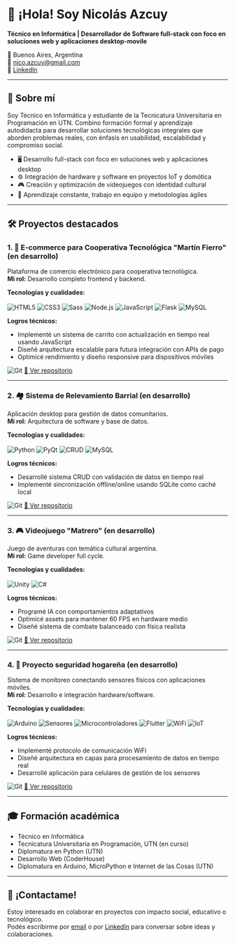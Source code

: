 # 👋 ¡Hola! Soy Nicolás Azcuy

**Técnico en Informática | Desarrollador de Software full-stack con foco en soluciones web y aplicaciones desktop-movile**  


📍 Buenos Aires, Argentina  
📧 [nico.azcuy@gmail.com](mailto:nico.azcuy@gmail.com)  
🔗 [LinkedIn](https://www.linkedin.com/in/nicolas-azcuy/)  


---

## 🚀 Sobre mí

Soy Técnico en Informática y estudiante de la Tecnicatura Universitaria en Programación en UTN. Combino formación formal y aprendizaje autodidacta para desarrollar soluciones tecnológicas integrales que aborden problemas reales, con énfasis en usabilidad, escalabilidad y compromiso social.

- 🖥️ Desarrollo full-stack con foco en soluciones web y aplicaciones desktop  
- ⚙️ Integración de hardware y software en proyectos IoT y domótica  
- 🎮 Creación y optimización de videojuegos con identidad cultural  
- 🌱 Aprendizaje constante, trabajo en equipo y metodologías ágiles  


---

## 🛠️ Proyectos destacados

### 1. **🛒 E-commerce para Cooperativa Tecnológica "Martín Fierro"**  (en desarrollo)
Plataforma de comercio electrónico para cooperativa tecnológica.  
**Mi rol:** Desarrollo completo frontend y backend.  

**Tecnologías y cualidades:**  
<br>
![HTML5](https://img.shields.io/badge/HTML5-E34F26?style=flat&logo=html5&logoColor=white)  ![CSS3](https://img.shields.io/badge/CSS3-1572B6?style=flat&logo=css3&logoColor=white)  ![Sass](https://img.shields.io/badge/Sass-CC6699?style=flat&logo=sass&logoColor=white)
![Node.js](https://img.shields.io/badge/Node.js-339933?style=flat&logo=node-dot-js&logoColor=white)  ![JavaScript](https://img.shields.io/badge/JavaScript-F7DF1E?style=flat&logo=javascript&logoColor=black)
![Flask](https://img.shields.io/badge/Flask-000000?style=flat&logo=flask&logoColor=white)  ![MySQL](https://img.shields.io/badge/MySQL-4479A1?style=flat&logo=mysql&logoColor=white)  

**Logros técnicos:**  
- Implementé un sistema de carrito con actualización en tiempo real usando JavaScript  
- Diseñé arquitectura escalable para futura integración con APIs de pago  
- Optimicé rendimiento y diseño responsive para dispositivos móviles   


![Git](https://img.shields.io/badge/Git-F05032?style=flat&logo=git&logoColor=white)  [🔗 Ver repositorio](https://github.com/nazcuy/pag-web-coop.git)


---

### **2. 🏘️ Sistema de Relevamiento Barrial**  (en desarrollo)
Aplicación desktop para gestión de datos comunitarios.  
**Mi rol:** Arquitectura de software y base de datos.  

**Tecnologías y cualidades:**  
<br>
![Python](https://img.shields.io/badge/Python-3776AB?style=flat&logo=python&logoColor=white)  ![PyQt](https://img.shields.io/badge/PyQt-41CD52?style=flat&logo=python&logoColor=white)  ![CRUD](https://img.shields.io/badge/CRUD-Data%20Management-blue?style=flat)  ![MySQL](https://img.shields.io/badge/MySQL-4479A1?style=flat&logo=mysql&logoColor=white)  

**Logros técnicos:**  
- Desarrollé sistema CRUD con validación de datos en tiempo real  
- Implementé sincronización offline/online usando SQLite como caché local  
 

![Git](https://img.shields.io/badge/Git-F05032?style=flat&logo=git&logoColor=white)  [🔗 Ver repositorio](https://github.com/nazcuy/sistema-relevamiento-barrial)


---

### **3. 🎮 Videojuego "Matrero"**  (en desarrollo)
Juego de aventuras con temática cultural argentina.  
**Mi rol:** Game developer full cycle.  

**Tecnologías y cualidades:**  
<br>
![Unity](https://img.shields.io/badge/Unity-000000?style=flat&logo=unity&logoColor=white)  ![C#](https://img.shields.io/badge/C%23-239120?style=flat&logo=c-sharp&logoColor=white)  

**Logros técnicos:**  
- Programé IA con comportamientos adaptativos  
- Optimicé assets para mantener 60 FPS en hardware medio  
- Diseñé sistema de combate balanceado con física realista  


![Git](https://img.shields.io/badge/Git-F05032?style=flat&logo=git&logoColor=white)  [🔗 Ver repositorio](https://github.com/nazcuy/Matrero)


---

### **4. 📡 Proyecto seguridad hogareña**  (en desarrollo)
Sistema de monitoreo conectando sensores físicos con aplicaciones móviles.  
**Mi rol:** Desarrollo e integración hardware/software.  

**Tecnologías y cualidades:**  
<br>
![Arduino](https://img.shields.io/badge/Arduino-00979D?style=flat&logo=arduino&logoColor=white)  ![Sensores](https://img.shields.io/badge/Sensores-DX5A6E?style=flat&logo=zigbee&logoColor=white)  ![Microcontroladores](https://img.shields.io/badge/Microcontroladores-FF6C37?style=flat&logo=embedded&logoColor=white)  ![Flutter](https://img.shields.io/badge/Flutter-02569B?style=flat&logo=flutter&logoColor=white)  ![WiFi](https://img.shields.io/badge/WiFi-FF6F00?style=flat&logo=wifi&logoColor=white)  ![IoT](https://img.shields.io/badge/IoT-Internet%20of%20Things-blue?style=flat&logo=raspberrypi&logoColor=white)

**Logros técnicos:**  
- Implementé protocolo de comunicación WiFi
- Diseñé arquitectura en capas para procesamiento de datos en tiempo real  
- Desarrollé aplicación para celulares de gestión de los sensores


![Git](https://img.shields.io/badge/Git-F05032?style=flat&logo=git&logoColor=white)  [🔗 Ver repositorio](https://github.com/nazcuy/proyecto_seguridad.git)


---

## 🎓 Formación académica

- Técnico en Informática  
- Tecnicatura Universitaria en Programación, UTN (en curso)
- Diplomatura en Python (UTN)
- Desarrollo Web (CoderHouse) 
- Diplomatura en Arduino, MicroPython e Internet de las Cosas (UTN) 


---

## 🤝 ¡Contactame!

Estoy interesado en colaborar en proyectos con impacto social, educativo o tecnológico.  
Podés escribirme por [email](mailto:nico.azcuy@gmail.com) o por [LinkedIn](https://www.linkedin.com/in/nicolas-azcuy/) para conversar sobre ideas y colaboraciones.
